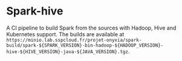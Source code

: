 # Spark-hive

A CI pipeline to build Spark from the sources with Hadoop, Hive and Kubernetes support. The builds are available at `https://minio.lab.sspcloud.fr/projet-onyxia/spark-build/spark-${SPARK_VERSION}-bin-hadoop-${HADOOP_VERSION}-hive-${HIVE_VERSION}-java-${JAVA_VERSION}.tgz`. 
